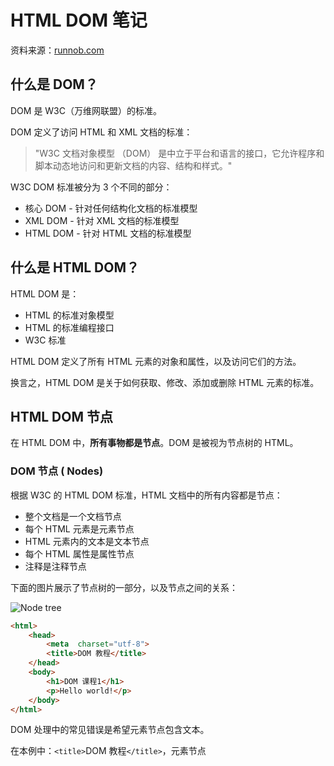 
# HTML DOM 笔记 
资料来源：[runnob.com](https://www.runoob.com/htmldom/htmldom-intro.html)

## 什么是 DOM？

DOM 是 W3C（万维网联盟）的标准。

DOM 定义了访问 HTML 和 XML 文档的标准：

> "W3C 文档对象模型 （DOM） 是中立于平台和语言的接口，它允许程序和脚本动态地访问和更新文档的内容、结构和样式。"

W3C DOM 标准被分为 3 个不同的部分：

-   核心 DOM - 针对任何结构化文档的标准模型
-   XML DOM - 针对 XML 文档的标准模型
-   HTML DOM - 针对 HTML 文档的标准模型

## 什么是 HTML DOM？

HTML DOM 是：

-   HTML 的标准对象模型
-   HTML 的标准编程接口
-   W3C 标准

HTML DOM 定义了所有 HTML 元素的对象和属性，以及访问它们的方法。

换言之，HTML DOM 是关于如何获取、修改、添加或删除 HTML 元素的标准。

## HTML DOM  节点

在 HTML DOM 中，**所有事物都是节点**。DOM 是被视为节点树的 HTML。

### DOM 节点 ( Nodes)

根据 W3C 的 HTML DOM 标准，HTML 文档中的所有内容都是节点：

-   整个文档是一个文档节点
-   每个 HTML 元素是元素节点
-   HTML 元素内的文本是文本节点
-   每个 HTML 属性是属性节点
-   注释是注释节点

下面的图片展示了节点树的一部分，以及节点之间的关系：

![Node tree](https://www.runoob.com/wp-content/uploads/2013/09/dom_navigate.gif)

~~~html
<html>  
	<head>  
		<meta  charset="utf-8">  
		<title>DOM 教程</title>  
	</head>  
	<body>  
		<h1>DOM 课程1</h1>  
		<p>Hello world!</p>  
	</body> 
</html>
~~~
DOM 处理中的常见错误是希望元素节点包含文本。

在本例中：`<title>`DOM 教程`</title>`，元素节点 <title>，包含值为 "DOM 教程" 的文本节点。`<title>` 节点也拥有一个子节点：文本节点 "DOM 教程"

可通过节点的  innerHTML  属性来访问文本节点的值。

## HTML DOM  方法

HTML DOM 方法是我们可以在节点（HTML 元素）上执行的动作。

HTML DOM 属性是我们可以在节点（HTML 元素）设置和修改的值。

### 编程接口

可通过 JavaScript （以及其他编程语言）对 HTML DOM 进行访问。

所有 HTML 元素被定义为对象，而编程接口则是对象方法和对象属性。

方法是您能够执行的动作（比如添加或修改元素）。

属性是您能够获取或设置的值（比如节点的名称或内容）。

### 一些 DOM 对象方法

这里提供一些您将在本教程中学到的常用方法:

getElementById() - 返回带有指定 ID 的元素。

getElementsByTagName() - 返回包含带有指定标签名称的所有元素的节点列表（集合/节点数组）。

getElementsByClassName() - 返回包含带有指定类名的所有元素的节点列表。

appendChild() - 把新的子节点添加到指定节点。

removeChild() - 删除子节点。

replaceChild() - 替换子节点。

insertBefore() - 在指定的子节点前面插入新的子节点。

createAttribute() - 创建属性节点。

createElement() - 创建元素节点。

createTextNode() - 创建文本节点。

getAttribute() - 返回指定的属性值。

setAttribute() - 把指定属性设置或修改为指定的值。

## HTML DOM  属性

属性是节点（HTML 元素）的值，您能够获取或设置。属性本身也是节点。

### nodeName 与 nodeValue
nodeName 属性规定节点的名称。

-   nodeName 是只读的
-   元素节点的 nodeName 与标签名相同
-   属性节点的 nodeName 与属性名相同
-   文本节点的 nodeName 始终是 #text
-   文档节点的 nodeName 始终是 #document

nodeValue 属性规定节点的值。

-   元素节点的 nodeValue 是 undefined 或 null
-   文本节点的 nodeValue 是文本本身
-   属性节点的 nodeValue 是属性值

### nodeType 属性

nodeType 属性返回节点的类型。nodeType 是只读的。

比较重要的节点类型有：

元素节点 - 1

属性节点 - 2

文本节点 - 3

注释节点 - 8

文档节点 - 9

## HTML DOM 访问
访问 HTML 元素等同于访问节点

您能够以不同的方式来访问 HTML 元素：

-   通过使用 getElementById() 方法
-   通过使用 getElementsByTagName() 方法
-   通过使用 getElementsByClassName() 方法
**注意：**getElementsByClassName() 在 Internet Explorer 5,6,7,8 中无效。

#### id , class 与 name 的区别 ([参考](https://www.cnblogs.com/polk6/archive/2013/05/28/3101571.html))
1. name ：指定标签的名称。在form表单中作为传递给服务器单列表的变量名。 e.g. `<input type="text" name="username" />` 传到服务器为：`username='text的值'`。也可用name 合并选择多个标签，统一操作。
2. id ：指定标签的唯一标识。
3. class ：指定标签的类名。CSS操作，把一些特定样式放到一个class类中，需要此样式的标签，可以在添加此类。**注意** 可以把多个类，放在一个class属性里，但必须用空格隔开；如：class='btnsubmit btnopen'

##### 用法举例
~~~html
<input type="radio" name='sex'/>男
<input type="radio" name='sex'/>女
<input type=password id="userpwd" />
<input type=button class="btnsubmit" />
~~~
首先记住优先级顺序：id>name>class,什么是优先级呢？说白了就是精确定位的准确度，[CSS选择器](https://wenwen.sogou.com/s/?w=CSS%E9%80%89%E6%8B%A9%E5%99%A8&ch=ww.xqy.chain)选择的先后顺序。
再说说用法，getElementById()返回固定id的对象，HTML文档中id对象一般是唯一的；getElementsByName()和getElementsByClassName()返回的是一个数组，HTML文档中name属性和class属性不是唯一的. class 往往定义一类css样式，然后在多处使用。

## HTML DOM 修改

修改 HTML DOM 意味着许多不同的方面：

-   创建 / 改变 HTML 内容 - `.innerHTML`
-   改变 CSS 样式 - `.style`
-   改变 HTML 属性 -  
-   创建新的 HTML 元素 - 首先必须创建该元素（元素节点），然后把它追加到已有的元素上。e.g.
~~~html
<div  id="div1">  
	<p  id="p1">这是一个段落。</p>  
	<p  id="p2">这是另一个段落。</p>  
</div>  
<script> 
	var para=document.createElement("p"); 
	var node=document.createTextNode("这是一个新段落。"); 			
	para.appendChild(node); 
	var element=document.getElementById("div1"); 	
	element.appendChild(para); 
</script>
~~~
-   删除已有的 HTML 元素
-   使用 / 改变事件（处理程序）
~~~html
<p  id="p1">Hello world!</p>  
<script> function ChangeText() { 
	document.getElementById("p1").innerHTML="Hello Runoob!"; } 
</script>  
<input  type="button"  onclick="ChangeText()"  value="修改文本"  />
~~~






<!--stackedit_data:
eyJoaXN0b3J5IjpbLTQ1MTQzNjYyMiwxMDM0MjU1NjMsNDY5Nj
Q4MjgzLC01ODk1NTYwNjUsNzU4MzgyMDE3LDQwMTIzNTE2LDEz
NDE1NTE1ODIsMTUxNDkwODI2NywyMTI2MTA5MjcxLC0xNzQwMz
U0OTk3LC00MzYwMDY2NzMsLTMwNTUzMDg5NV19
-->